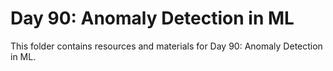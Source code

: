 # Day 90: Anomaly Detection in ML

This folder contains resources and materials for Day 90: Anomaly Detection in ML.
